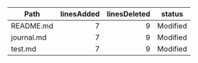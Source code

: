 Path       | linesAdded | linesDeleted | status  
---------- | ----------:| ------------:| -------- 
README.md  |          7 |            9 | Modified
journal.md |          7 |            9 | Modified
test.md    |          7 |            9 | Modified
